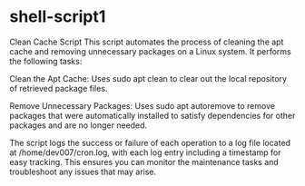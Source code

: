 # shell-script1

Clean Cache Script
This script automates the process of cleaning the apt cache and removing unnecessary packages on a Linux system. It performs the following tasks:

Clean the Apt Cache: Uses sudo apt clean to clear out the local repository of retrieved package files.

Remove Unnecessary Packages: Uses sudo apt autoremove to remove packages that were automatically installed to satisfy dependencies for other packages and are no longer needed.

The script logs the success or failure of each operation to a log file located at /home/dev007/cron.log, with each log entry including a timestamp for easy tracking. This ensures you can monitor the maintenance tasks and troubleshoot any issues that may arise.
